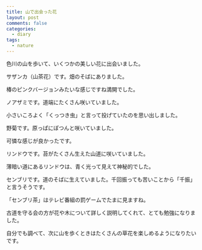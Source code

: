 ```yaml
---
title: 山で出会った花
layout: post
comments: false
categories:
  - diary
tags:
  - nature
---
```

色川の山を歩いて、いくつかの美しい花に出会いました。

<amp-img src="/img/uploads/2009/11/flower-irogawa-hill-1.jpg" alt="山茶花" width="1200" height="900" layout="responsive"></amp-img>

サザンカ（山茶花）です。畑のそばにありました。

椿のピンクバージョンみたいな感じですね満開でした。

<amp-img src="/img/uploads/2009/11/flower-irogawa-hill-2.jpg" alt="ノアザミ" width="1200" height="900" layout="responsive"></amp-img>

ノアザミです。道端にたくさん咲いていました。

小さいころよく「くっつき虫」と言って投げていたのを思い出しました。

<amp-img src="/img/uploads/2009/11/flower-irogawa-hill-3.jpg" alt="野菊" width="1200" height="900" layout="responsive"></amp-img>

野菊です。原っぱにぽつんと咲いていました。

可憐な感じが良かったです。

<amp-img src="/img/uploads/2009/11/flower-irogawa-hill-4.jpg" alt="リンドウ" width="1200" height="900" layout="responsive"></amp-img>

リンドウです。苔がたくさん生えた山道に咲いていました。

薄暗い道にあるリンドウは、青く光って見えて神秘的でした。

<amp-img src="/img/uploads/2009/11/flower-irogawa-hill-5.jpg" alt="センブリ" width="1200" height="900" layout="responsive"></amp-img>

センブリです。道のそばに生えていました。千回振っても苦いことから「千振」と言うそうです。

「センブリ茶」はテレビ番組の罰ゲームでたまに見ますね。

古道を守る会の方が花や木について詳しく説明してくれて、とても勉強になりました。

自分でも調べて、次に山を歩くときはたくさんの草花を楽しめるようになりたいです。


 [1]: /img/uploads/2009/11/flower-irogawa-hill-1.jpg
 [2]: /img/uploads/2009/11/flower-irogawa-hill-2.jpg
 [3]: /img/uploads/2009/11/flower-irogawa-hill-3.jpg
 [4]: /img/uploads/2009/11/flower-irogawa-hill-4.jpg
 [5]: /img/uploads/2009/11/flower-irogawa-hill-5.jpg

